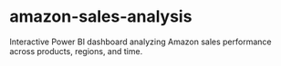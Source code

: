 # amazon-sales-analysis
Interactive Power BI dashboard analyzing Amazon sales performance across products, regions, and time.
